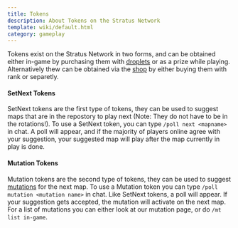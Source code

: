 ```yaml
---
title: Tokens
description: About Tokens on the Stratus Network
template: wiki/default.html
category: gameplay
---
```


Tokens exist on the Stratus Network in two forms, and can be obtained either in-game by purchasing them with [droplets](https://mcresourcepile.github.io/addon-project/wiki/gameplay/droplets) or as a prize while playing. Alternatively thew can be obtained via the [shop](https://stratusnetwork.buycraft.net/) by either buying them with rank or separetly.

#### SetNext Tokens

SetNext tokens are the first type of tokens, they can be used to suggest maps that are in the repostory to play next (Note: They do not have to be in the rotations!). To use a SetNext token, you can type `/poll next <mapname>` in chat. A poll will appear, and if the majority of players online agree with your suggestion, your suggested map will play after the map currently in play is done.


#### Mutation Tokens

Mutation tokens are the second type of tokens, they can be used to suggest [mutations](https://mcresourcepile.github.io/addon-project/wiki/gameplay/mutations) for the next map. To use a Mutation token you can type `/poll mutation <mutation name>` in chat. Like SetNext tokens, a poll will appear. If your suggestion gets accepted, the mutation will activate on the next map. For a list of mutations you can either look at our mutation page, or do `/mt list in-game`.